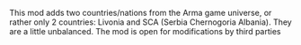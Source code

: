 This mod adds two countries/nations from the Arma game universe, or rather only 2 countries: Livonia and SCA (Serbia Chernogoria Albania).
They are a little unbalanced.
The mod is open for modifications by third parties
